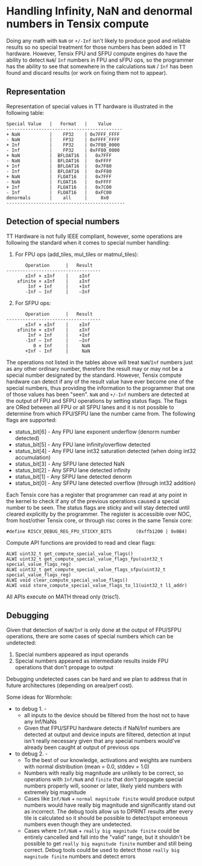 # Handling Infinity, NaN and denormal numbers in Tensix compute

Doing any math with `NaN` or `+/-Inf` isn't likely to produce good and reliable results so no special treatment for those numbers has been added in TT hardware. However, Tensix FPU and SFPU compute engines do have the ability to detect `NaN`/ `Inf` numbers in FPU and sFPU ops, so the programmer has the ability to see that somewhere in the calculations `NaN` / `Inf` has been found and discard results (or work on fixing them not to appear).

## Representation

Representation of special values in TT hardware is illustrated in the following table:
```
Special Value   |   Format   |    Value
-------------------------------------------
+ NaN           |    FP32    | 0x7FFF_FFFF
- NaN           |    FP32    | 0xFFFF_FFFF
+ Inf           |    FP32    | 0x7F80_0000
- Inf           |    FP32    | 0xFF80_0000
+ NaN           |  BFLOAT16  |   0x7FFF
- NaN           |  BFLOAT16  |   0xFFFF
+ Inf           |  BFLOAT16  |   0x7F80
- Inf           |  BFLOAT16  |   0xFF80
+ NaN           |  FLOAT16   |   0x7FFF
- NaN           |  FLOAT16   |   0xFFFF
+ Inf           |  FLOAT16   |   0x7C00
- Inf           |  FLOAT16   |   0xFC00
denormals       |    all     |     0x0
--------------------------------------------
```

## Detection of special numbers

TT Hardware is not fully IEEE compliant, however, some operations are following the standard when it comes to special number handling:

1. For FPU ops (add_tiles, mul_tiles or matmul_tiles):
```
       Operation      |   Result
-----------------------------------
       ±Inf × ±Inf​    |    ±Inf​
    ±finite × ±Inf​    |    ±Inf​
        Inf + Inf​     |    +Inf​
       -Inf – Inf​     |    –Inf​
```
2. For SFPU ops:
```
       Operation      |   Result
-----------------------------------
       ±Inf × ±Inf​    |    ±Inf​
    ±finite × ±Inf​    |    ±Inf​
        Inf + Inf​     |    +Inf​
       -Inf – Inf​     |    –Inf​
          0 × Inf​     |     NaN
       +Inf - Inf​     |     NaN
```

The operations not listed in the tables above will treat `NaN`/`Inf` numbers just as any other ordinary number, therefore the result may or may not be a special number designated by the standard. However, Tensix compute hardware can detect if any of the result value have ever become one of the special numbers, thus providing the information to the programmer that one of those values has been "seen".
`NaN` and `+/-Inf` numbers are detected at the output of FPU and SFPU operations by setting status flags. The flags are ORed between all FPU or all SFPU lanes and it is not possible to determine from which FPU/SFPU lane the number came from. The following flags are supported:
 - status_bit[6] - Any FPU lane exponent underflow (denorm number detected)
 - status_bit[5] - Any FPU lane infinity/overflow detected
 - status_bit[4] - Any FPU lane int32 saturation detected (when doing int32 accumulation)
 - status_bit[3] - Any SFPU lane detected NaN
 - status_bit[2] - Any SFPU lane detected infinity
 - status_bit[1] - Any SFPU lane detected denorm
 - status_bit[0] - Any SFPU lane detected overflow (through int32 addition)

Each Tensix core has a register that programmer can read at any point in the kernel to check if any of the previous operations caused a special number to be seen. The status flags are sticky and will stay detected until cleared explicitly by the programmer. The register is accessible over NOC, from host/other Tensix core, or through risc cores in the same Tensix core:
```
#define RISCV_DEBUG_REG_FPU_STICKY_BITS         (0xffb1200 | 0x0B4)
```

Compute API functions are provided to read and clear flags:
```
ALWI uint32_t get_compute_special_value_flags()
ALWI uint32_t get_compute_special_value_flags_fpu(uint32_t special_value_flags_reg)
ALWI uint32_t get_compute_special_value_flags_sfpu(uint32_t special_value_flags_reg)
ALWI void clear_compute_special_value_flags()
ALWI void store_compute_special_value_flags_to_l1(uint32_t l1_addr)
```
All APIs execute on MATH thread only (trisc1).

## Debugging

Given that detection of `NaN`/`Inf` is only done at the output of FPU/SFPU operations, there are some cases of special numbers which can be undetected:
1. Special numbers appeared as input operands
2. Special numbers appeared as intermediate results inside FPU operations that don't propage to output

Debugging undetected cases can be hard and we plan to address that in future architectures (depending on area/perf cost).

Some ideas for Wormhole:
- to debug 1. -
   - all inputs to the device should be filtered from the host not to have any Inf/NaNs
   - Given that FPU/SFPU hardware detects if NaN/Inf numbers are detected at output and device inputs are filtered, detection at input isn't really necessary given that any special numbers would've already been caught at output of previous ops
- to debug 2. -
   - To the best of our knowledge, activations and weights are numbers with normal distribution (mean = 0.0, stddev = 1.0)
   - Numbers with really big magnitude are unlikely to be correct, so operations with `Inf/NaN` and `finite` that don't propagate special numbers properly will, sooner or later, likely yield numbers with extremely big magnitude
   - Cases like `Inf/NaN` + `normal magnitude finite` would produce output numbers would have really big magnitude and significantly stand out as incorrect. The debug tools allow us to DPRINT results after every tile is calculated so it should be possible to detect/spot erroneous numbers even though they are undetected.
   - Cases where `Inf/NaN` + `really big magnitude finite` could be entirely cancelled and fall into the "valid" range, but it shouldn't be possible to get `really big magnitude finite` number and still being correct. Debug tools could be used to detect those `really big magnitude finite` numbers and detect errors
